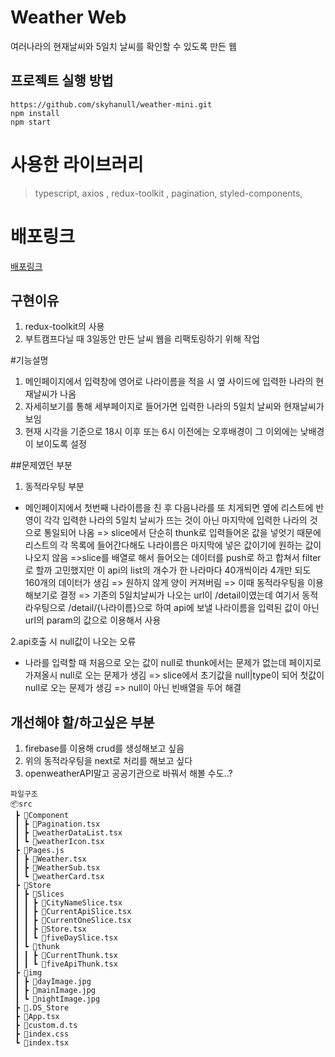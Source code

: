 # Weather Web

여러나라의 현재날씨와 5일치 날씨를 확인할 수 있도록 만든 웹


## 프로젝트 실행 방법

```
https://github.com/skyhanull/weather-mini.git
npm install
npm start
```

# 사용한 라이브러리
> typescript, axios , redux-toolkit , pagination, styled-components,

# 배포링크
[배포링크](http://weatherweb-yoon.s3-website.ap-northeast-2.amazonaws.com)


## 구현이유


1. redux-toolkit의 사용
2. 부트캠프다닐 때 3일동안 만든 날씨 웹을 리팩토링하기 위해 작업

#기능설명
1. 메인페이지에서 입력창에 영어로 나라이름을 적을 시 옆 사이드에 입력한 나라의 현재날씨가 나옴
2. 자세히보기를 통해 세부페이지로 들어가면 입력한 나라의 5일치 날씨와 현재날씨가 보임
3. 현재 시각을 기준으로 18시 이후 또는 6시 이전에는 오후배경이 그 이외에는 낮배경이 보이도록 설정


##문제였던 부분

1. 동적라우팅 부분
- 메인페이지에서 첫번째 나라이름을 친 후 다음나라를 또 치게되면 옆에 리스트에 반영이 각각 입력한 나라의 5일치 날씨가 뜨는 것이 아닌 마지막에 입력한 나라의 것으로 통일되어 나옴
=> slice에서 단순히 thunk로 입력들어온 값을 넣엇기 때문에 리스트의 각 목록에 들어간다해도 나라이름은 마지막에 넣은 값이기에 원하는 값이 나오지 않음 =>slice를 배열로 해서 
들어오는 데이터를 push로 하고 합쳐서 filter로 할까 고민했지만 이 api의 list의 개수가 한 나라마다 40개씩이라 4개만 되도 160개의 데이터가 생김 => 원하지 않게 양이 커져버림 => 이때 동적라우팅을 이용해보기로 결정 => 기존의 5일치날씨가 나오는 url이 /detail이였는데 여기서 동적라우팅으로 /detail/{나라이름}으로 하여 api에 보낼 나라이름을 입력된 값이 아닌 url의 param의 값으로 이용해서 사용

2.api호출 시 null값이 나오는 오류
- 나라를 입력할 때 처음으로 오는 값이 null로 thunk에서는 문제가 없는데 페이지로 가져올시 null로 오는 문제가 생김 => slice에서 초기값을 null|type이 되어 첫값이 null로 오는 문제가 생김 => null이 아닌 빈배열을 두어 해결



## 개선해야 할/하고싶은 부분
1. firebase를 이용해 crud를 생성해보고 싶음
2. 위의 동적라우팅을 next로 처리를 해보고 싶다
3. openweatherAPI말고 공공기관으로 바꿔서 해볼 수도..?


```
파일구조
📦src
 ┣ 📂Component
 ┃ ┣ 📜Pagination.tsx
 ┃ ┣ 📜weatherDataList.tsx
 ┃ ┗ 📜weatherIcon.tsx
 ┣ 📂Pages.js
 ┃ ┣ 📜Weather.tsx
 ┃ ┣ 📜WeatherSub.tsx
 ┃ ┗ 📜weatherCard.tsx
 ┣ 📂Store
 ┃ ┣ 📂Slices
 ┃ ┃ ┣ 📜CityNameSlice.tsx
 ┃ ┃ ┣ 📜CurrentApiSlice.tsx
 ┃ ┃ ┣ 📜CurrentOneSlice.tsx
 ┃ ┃ ┣ 📜Store.tsx
 ┃ ┃ ┗ 📜fiveDaySlice.tsx
 ┃ ┗ 📂thunk
 ┃ ┃ ┣ 📜CurrentThunk.tsx
 ┃ ┃ ┗ 📜fiveApiThunk.tsx
 ┣ 📂img
 ┃ ┣ 📜dayImage.jpg
 ┃ ┣ 📜mainImage.jpg
 ┃ ┗ 📜nightImage.jpg
 ┣ 📜.DS_Store
 ┣ 📜App.tsx
 ┣ 📜custom.d.ts
 ┣ 📜index.css
 ┗ 📜index.tsx
```